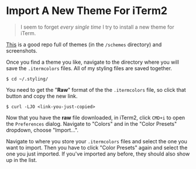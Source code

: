 # Import A New Theme For iTerm2
>I seem to forget _every single time_ I try to install a new theme for iTerm.

[This](https://github.com/mbadolato/iTerm2-Color-Schemes) is a good repo full of themes (in the `/schemes` directory) and screenshots.

Once you find a theme you like, navigate to the directory where you will save the `.itermcolors` files. All of my styling files are saved together.

```
$ cd ~/.styling/
```

You need to get the "**Raw**" format of the the `.itermcolors` file, so click that button and copy the new link.

```
$ curl -LJO <link-you-just-copied>
```

Now that you have the **raw** file downloaded, in iTerm2, click `CMD+i` to open the `Preferences` dialog. Navigate to "Colors" and in the "Color Presets" dropdown, choose "Import...".

Navigate to where you store your `.itermcolors` files and select the one you want to import. Then you have to click "Color Presets" again and select the one you just imported. If you've imported any before, they should also show up in the list.
